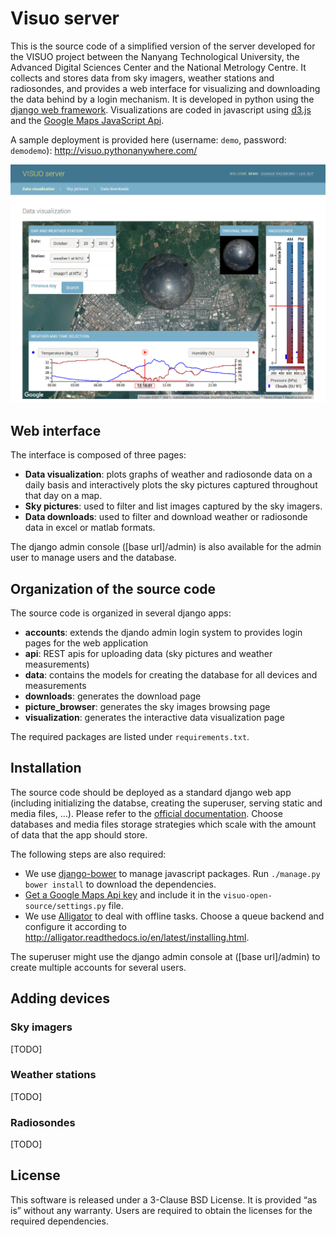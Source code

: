 # Visuo server

This is the source code of a simplified version of the server developed for the VISUO project between the Nanyang Technological University, the Advanced Digital Sciences Center and the National Metrology Centre. It collects and stores data from sky imagers, weather stations and radiosondes, and provides a web interface for visualizing and downloading the data behind by a login mechanism. It is developed in python using the [django web framework](https://www.djangoproject.com/). Visualizations are coded in javascript using [d3.js](https://d3js.org/) and the [Google Maps JavaScript Api](https://developers.google.com/maps/documentation/javascript/).

A sample deployment is provided here (username: `demo`, password: `demodemo`): http://visuo.pythonanywhere.com/

![alt text](https://github.com/FSavoy/visuo-server/raw/master/common-static/img/screenshot.png "Interface screenshot")

## Web interface

The interface is composed of three pages:
- **Data visualization**: plots graphs of weather and radiosonde data on a daily basis and interactively plots the sky pictures captured throughout that day on a map.
- **Sky pictures**: used to filter and list images captured by the sky imagers.
- **Data downloads**: used to filter and download weather or radiosonde data in excel or matlab formats.

The django admin console ([base url]/admin) is also available for the admin user to manage users and the database.

## Organization of the source code

The source code is organized in several django apps:
- **accounts**: extends the djando admin login system to provides login pages for the web application
- **api**: REST apis for uploading data (sky pictures and weather measurements)
- **data**: contains the models for creating the database for all devices and measurements
- **downloads**: generates the download page
- **picture_browser**: generates the sky images browsing page
- **visualization**: generates the interactive data visualization page

The required packages are listed under `requirements.txt`.

## Installation

The source code should be deployed as a standard django web app (including initializing the databse, creating the superuser, serving static and media files, ...). Please refer to the [official documentation](https://docs.djangoproject.com/en/1.11/howto/deployment/). Choose databases and media files storage strategies which scale with the amount of data that the app should store.

The following steps are also required:
- We use [django-bower](https://django-bower.readthedocs.io/en/latest/) to manage javascript packages. Run `./manage.py bower install` to download the dependencies.
- [Get a Google Maps Api key](https://developers.google.com/maps/documentation/javascript/get-api-key) and include it in the `visuo-open-source/settings.py` file.
- We use [Alligator](http://alligator.readthedocs.io/en/latest/index.html) to deal with offline tasks. Choose a queue backend and configure it according to http://alligator.readthedocs.io/en/latest/installing.html.

The superuser might use the django admin console at ([base url]/admin) to create multiple accounts for several users.

## Adding devices

### Sky imagers

[TODO]

### Weather stations

[TODO]

### Radiosondes

[TODO]

## License

This software is released under a 3-Clause BSD License. It is provided “as is” without any warranty. Users are required to obtain the licenses for the required dependencies.
